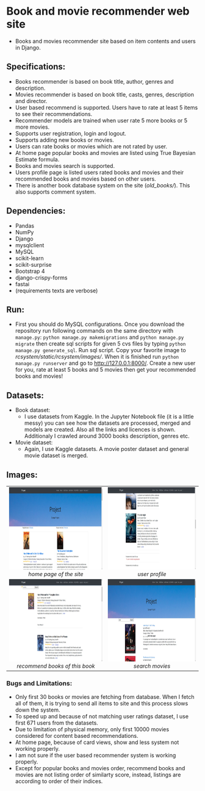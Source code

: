 # Book and movie recommender web site #
* Books and movies recommender site based on item contents and users in Django.
## Specifications: ##
* Books recommender is based on book title, author, genres and description.
* Movies recommender is based on book title, casts, genres, description and director.
* User based recommend is supported. Users have to rate at least 5 items to see their recommendations.
* Recommender models are trained when user rate 5 more books or 5 more movies.
* Supports user registration, login and logout.
* Supports adding new books or movies. 
* Users can rate books or movies which are not rated by user.
* At home page popular books and movies are listed using True Bayesian Estimate formula.
* Books and movies search is supported.
* Users profile page is listed users rated books and movies and their recommended books and movies based on other users.
* There is another book database system on the site (_old_books/_). This also supports comment system.
## Dependencies: ##
* Pandas
* NumPy
* Django
* mysqlclient
* MySQL
* scikit-learn
* scikit-surprise
* Bootstrap 4
* django-crispy-forms
* fastai
* (requirements texts are verbose)
## Run: ##
* First you should do MySQL configurations. Once you download the repository run following commands on the same directory with `manage.py`: 
`python manage.py makemigrations` and `python manage.py migrate` then create sql scripts for given 5 cvs files by typing `python manage.py generate_sql`. 
Run sql script. Copy your favorite image to _rcsystem/static/rcsystem/images/_. When it is finished run `python manage.py runserver` and go to http://127.0.0.1:8000/.
Create a new user for you, rate at least 5 books and 5 movies then get your recommended books and movies!
## Datasets: ##
* Book dataset:
  * I use datasets from Kaggle. In the Jupyter Notebook file (it is a little messy) you can see how the datasets are processed, merged and models are created. 
  Also all the links and licences is shown. Additionaly I crawled around 3000 books description, genres etc.
* Movie dataset:
  * Again, I use Kaggle datasets. A movie poster dataset and general movie dataset is merged.
## Images: ##
<table>
    <tr>
        <td align="center">
            <img src="https://github.com/perought/recommender-web-site/blob/master/test/home-page.jpg" alt="home-page" width="384" height="216">
            <br />
            <i> home page of the site </i>
        </td>
        <td align="center">
            <img src="https://github.com/perought/recommender-web-site/blob/master/test/profile.jpg" alt="profile" width="384" height="216">
            <br />
            <i> user profile </i>
        </td>
    </tr>
    <tr>
        <td align="center">
            <img src="https://github.com/perought/recommender-web-site/blob/master/test/recommender.jpg" alt="recommender" width="384" height="216">
            <br />
            <i> recommend books of this book </i>
        </td>
        <td align="center">
            <img src="https://github.com/perought/recommender-web-site/blob/master/test/search.jpg" alt="serach" width="384" height="216">
            <br />
            <i> search movies </i>
        </td>
    </tr>
</table>

### Bugs and Limitations: ###
* Only first 30 books or movies are fetching from database. When I fetch all of them, it is trying to send all items to site and this process slows down the system.
* To speed up and because of not matching user ratings dataset, I use first 671 users from the datasets.
* Due to limitation of physical memory, only first 10000 movies considered for content based recommendations.
* At home page, because of card views, show and less system not working properly.
* I am not sure if the user based recommender system is working properly.
* Except for popular books and movies order, recommend books and movies are not listing order of similarty score, instead, listings are according to order of their indices.
